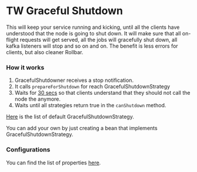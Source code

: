 # TW Graceful Shutdown

This will keep your service running and kicking, until all the clients have understood that the node is going to shut down. 
It will make sure that all on-flight requests will get served, all the jobs will gracefully shut down, all kafka listeners will stop and so on and on.
The benefit is less errors for clients, but also cleaner Rollbar.

### How it works

1. GracefulShutdowner receives a stop notification.
1. It calls `prepareForShutdown` for reach GracefulShutdownStrategy
1. Waits for [30 secs](src/main/java/com/transferwise/boot/gracefulshutdown/config/GracefulShutdownProperties.java) so that clients understand that they should not call the node the anymore.
1. Waits until all strategies return true in the `canShutdown` method.

[Here](src/main/java/com/transferwise/boot/gracefulshutdown/strategies) is the list of default GracefulShutdownStrategy. 

You can add your own by just creating a bean that implements GracefulShutdownStrategy.

### Configurations

You can find the list of properties [here](src/main/java/com/transferwise/boot/gracefulshutdown/config/GracefulShutdownProperties.java).

